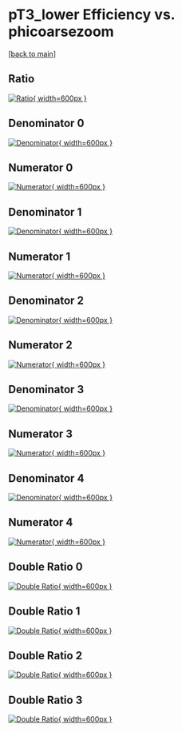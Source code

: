 # pT3_lower Efficiency vs. phicoarsezoom

[[back to main](./)]



## Ratio

[![Ratio](../mtv/var/pT3_lower_xtr_321_1_eff_phicoarsezoom.png){ width=600px }](../mtv/var/pT3_lower_xtr_321_1_eff_phicoarsezoom.pdf)

## Denominator 0

[![Denominator](../mtv/den/pT3_lower_xtr_321_1_eff_phicoarsezoom_den0.png){ width=600px }](../mtv/den/pT3_lower_xtr_321_1_eff_phicoarsezoom_den0.pdf)

## Numerator 0

[![Numerator](../mtv/num/pT3_lower_xtr_321_1_eff_phicoarsezoom_num0.png){ width=600px }](../mtv/num/pT3_lower_xtr_321_1_eff_phicoarsezoom_num0.pdf)

## Denominator 1

[![Denominator](../mtv/den/pT3_lower_xtr_321_1_eff_phicoarsezoom_den1.png){ width=600px }](../mtv/den/pT3_lower_xtr_321_1_eff_phicoarsezoom_den1.pdf)

## Numerator 1

[![Numerator](../mtv/num/pT3_lower_xtr_321_1_eff_phicoarsezoom_num1.png){ width=600px }](../mtv/num/pT3_lower_xtr_321_1_eff_phicoarsezoom_num1.pdf)

## Denominator 2

[![Denominator](../mtv/den/pT3_lower_xtr_321_1_eff_phicoarsezoom_den2.png){ width=600px }](../mtv/den/pT3_lower_xtr_321_1_eff_phicoarsezoom_den2.pdf)

## Numerator 2

[![Numerator](../mtv/num/pT3_lower_xtr_321_1_eff_phicoarsezoom_num2.png){ width=600px }](../mtv/num/pT3_lower_xtr_321_1_eff_phicoarsezoom_num2.pdf)

## Denominator 3

[![Denominator](../mtv/den/pT3_lower_xtr_321_1_eff_phicoarsezoom_den3.png){ width=600px }](../mtv/den/pT3_lower_xtr_321_1_eff_phicoarsezoom_den3.pdf)

## Numerator 3

[![Numerator](../mtv/num/pT3_lower_xtr_321_1_eff_phicoarsezoom_num3.png){ width=600px }](../mtv/num/pT3_lower_xtr_321_1_eff_phicoarsezoom_num3.pdf)

## Denominator 4

[![Denominator](../mtv/den/pT3_lower_xtr_321_1_eff_phicoarsezoom_den4.png){ width=600px }](../mtv/den/pT3_lower_xtr_321_1_eff_phicoarsezoom_den4.pdf)

## Numerator 4

[![Numerator](../mtv/num/pT3_lower_xtr_321_1_eff_phicoarsezoom_num4.png){ width=600px }](../mtv/num/pT3_lower_xtr_321_1_eff_phicoarsezoom_num4.pdf)

## Double Ratio 0

[![Double Ratio](../mtv/ratio/pT3_lower_xtr_321_1_eff_phicoarsezoom_ratio0.png){ width=600px }](../mtv/ratio/pT3_lower_xtr_321_1_eff_phicoarsezoom_ratio0.pdf)

## Double Ratio 1

[![Double Ratio](../mtv/ratio/pT3_lower_xtr_321_1_eff_phicoarsezoom_ratio1.png){ width=600px }](../mtv/ratio/pT3_lower_xtr_321_1_eff_phicoarsezoom_ratio1.pdf)

## Double Ratio 2

[![Double Ratio](../mtv/ratio/pT3_lower_xtr_321_1_eff_phicoarsezoom_ratio2.png){ width=600px }](../mtv/ratio/pT3_lower_xtr_321_1_eff_phicoarsezoom_ratio2.pdf)

## Double Ratio 3

[![Double Ratio](../mtv/ratio/pT3_lower_xtr_321_1_eff_phicoarsezoom_ratio3.png){ width=600px }](../mtv/ratio/pT3_lower_xtr_321_1_eff_phicoarsezoom_ratio3.pdf)

